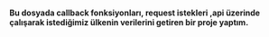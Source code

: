 #### Bu dosyada callback fonksiyonları, request istekleri ,api üzerinde çalışarak istediğimiz ülkenin verilerini getiren bir proje yaptım.